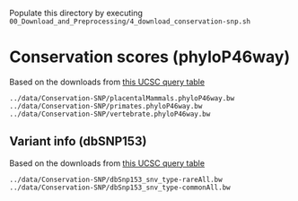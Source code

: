 Populate this directory by executing `00_Download_and_Preprocessing/4_download_conservation-snp.sh`

# Conservation scores (phyloP46way)
Based on the downloads from [this UCSC query table](https://genome.ucsc.edu/cgi-bin/hgTables?hgsid=1994607044_HNRZbmGZQuVI8fyTLuaiAcS4FAnU&clade=mammal&org=Human&db=hg19&hgta_group=compGeno&hgta_track=cons46way&hgta_table=0&hgta_regionType=genome&position=chr7%3A155%2C592%2C223-155%2C605%2C565&hgta_outputType=wigData&hgta_outFileName=Con_NFIA_1)

```
../data/Conservation-SNP/placentalMammals.phyloP46way.bw
../data/Conservation-SNP/primates.phyloP46way.bw
../data/Conservation-SNP/vertebrate.phyloP46way.bw
```

## Variant info (dbSNP153)
Based on the downloads from [this UCSC query table](https://genome.ucsc.edu/cgi-bin/hgTrackUi?hgsid=899875475_jlFIn3eyAUiLV8aG7Y6G8TZR42ea&g=snp151Common&hgTracksConfigPage=configure)

```
../data/Conservation-SNP/dbSnp153_snv_type-rareAll.bw
../data/Conservation-SNP/dbSnp153_snv_type-commonAll.bw
```